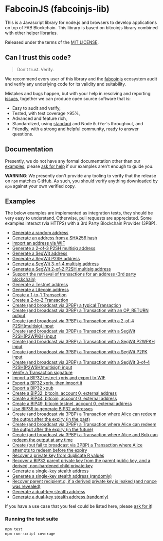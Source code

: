 # FabcoinJS (fabcoinjs-lib)

This is a Javascript library for node.js and browsers to develop applications on top of FAB Blockchain. This library is based on bitcoinjs library combined with other helper libraries.

Released under the terms of the [MIT LICENSE](LICENSE).

## Can I trust this code?
> Don't trust. Verify.

We recommend every user of this library and the [fabcoinjs](https://github.com/ankitfa/fabcoinjs-lib) ecosystem audit and verify any underlying code for its validity and suitability.

Mistakes and bugs happen, but with your help in resolving and reporting [issues](https://github.com/ankitfa/fabcoinjs-lib/issues), together we can produce open source software that is:

- Easy to audit and verify,
- Tested, with test coverage >95%,
- Advanced and feature rich,
- Standardized, using [standard](http://github.com/standard/standard) and Node `Buffer`'s throughout, and
- Friendly, with a strong and helpful community, ready to answer questions.

## Documentation
Presently,  we do not have any formal documentation other than our [examples](#examples), please [ask for help](https://github.com/ankitfa/fabcoinjs-lib/issues/new) if our examples aren't enough to guide you.

**WARNING**: We presently don't provide any tooling to verify that the release on `npm` matches GitHub.  As such, you should verify anything downloaded by `npm` against your own verified copy.


## Examples
The below examples are implemented as integration tests, they should be very easy to understand.
Otherwise, pull requests are appreciated.
Some examples interact (via HTTPS) with a 3rd Party Blockchain Provider (3PBP).

- [Generate a random address](https://github.com/bitcoinjs/bitcoinjs-lib/blob/master/test/integration/addresses.js#L22)
- [Generate an address from a SHA256 hash](https://github.com/bitcoinjs/bitcoinjs-lib/blob/master/test/integration/addresses.js#L29)
- [Import an address via WIF](https://github.com/bitcoinjs/bitcoinjs-lib/blob/master/test/integration/addresses.js#L40)
- [Generate a 2-of-3 P2SH multisig address](https://github.com/bitcoinjs/bitcoinjs-lib/blob/master/test/integration/addresses.js#L47)
- [Generate a SegWit address](https://github.com/bitcoinjs/bitcoinjs-lib/blob/master/test/integration/addresses.js#L60)
- [Generate a SegWit P2SH address](https://github.com/bitcoinjs/bitcoinjs-lib/blob/master/test/integration/addresses.js#L67)
- [Generate a SegWit 3-of-4 multisig address](https://github.com/bitcoinjs/bitcoinjs-lib/blob/master/test/integration/addresses.js#L76)
- [Generate a SegWit 2-of-2 P2SH multisig address](https://github.com/bitcoinjs/bitcoinjs-lib/blob/master/test/integration/addresses.js#L90)
- [Support the retrieval of transactions for an address (3rd party blockchain)](https://github.com/bitcoinjs/bitcoinjs-lib/blob/master/test/integration/addresses.js#L104)
- [Generate a Testnet address](https://github.com/bitcoinjs/bitcoinjs-lib/blob/master/test/integration/addresses.js#L123)
- [Generate a Litecoin address](https://github.com/bitcoinjs/bitcoinjs-lib/blob/master/test/integration/addresses.js#L133)
- [Create a 1-to-1 Transaction](https://github.com/bitcoinjs/bitcoinjs-lib/blob/master/test/integration/transactions.js#L13)
- [Create a 2-to-2 Transaction](https://github.com/bitcoinjs/bitcoinjs-lib/blob/master/test/integration/transactions.js#L28)
- [Create (and broadcast via 3PBP) a typical Transaction](https://github.com/bitcoinjs/bitcoinjs-lib/blob/master/test/integration/transactions.js#L47)
- [Create (and broadcast via 3PBP) a Transaction with an OP\_RETURN output](https://github.com/bitcoinjs/bitcoinjs-lib/blob/master/test/integration/transactions.js#L81)
- [Create (and broadcast via 3PBP) a Transaction with a 2-of-4 P2SH(multisig) input](https://github.com/bitcoinjs/bitcoinjs-lib/blob/master/test/integration/transactions.js#L101)
- [Create (and broadcast via 3PBP) a Transaction with a SegWit P2SH(P2WPKH) input](https://github.com/bitcoinjs/bitcoinjs-lib/blob/master/test/integration/transactions.js#L137)
- [Create (and broadcast via 3PBP) a Transaction with a SegWit P2WPKH input](https://github.com/bitcoinjs/bitcoinjs-lib/blob/master/test/integration/transactions.js#L166)
- [Create (and broadcast via 3PBP) a Transaction with a SegWit P2PK input](https://github.com/bitcoinjs/bitcoinjs-lib/blob/master/test/integration/transactions.js#L194)
- [Create (and broadcast via 3PBP) a Transaction with a SegWit 3-of-4 P2SH(P2WSH(multisig)) input](https://github.com/bitcoinjs/bitcoinjs-lib/blob/master/test/integration/transactions.js#L223)
- [Verify a Transaction signature](https://github.com/bitcoinjs/bitcoinjs-lib/blob/master/test/integration/transactions.js#L262)
- [Import a BIP32 testnet xpriv and export to WIF](https://github.com/bitcoinjs/bitcoinjs-lib/blob/master/test/integration/bip32.js#L13)
- [Export a BIP32 xpriv, then import it](https://github.com/bitcoinjs/bitcoinjs-lib/blob/master/test/integration/bip32.js#L20)
- [Export a BIP32 xpub](https://github.com/bitcoinjs/bitcoinjs-lib/blob/master/test/integration/bip32.js#L31)
- [Create a BIP32, bitcoin, account 0, external address](https://github.com/bitcoinjs/bitcoinjs-lib/blob/master/test/integration/bip32.js#L40)
- [Create a BIP44, bitcoin, account 0, external address](https://github.com/bitcoinjs/bitcoinjs-lib/blob/master/test/integration/bip32.js#L55)
- [Create a BIP49, bitcoin testnet, account 0, external address](https://github.com/bitcoinjs/bitcoinjs-lib/blob/master/test/integration/bip32.js#L71)
- [Use BIP39 to generate BIP32 addresses](https://github.com/bitcoinjs/bitcoinjs-lib/blob/master/test/integration/bip32.js#L86)
- [Create (and broadcast via 3PBP) a Transaction where Alice can redeem the output after the expiry (in the past)](https://github.com/bitcoinjs/bitcoinjs-lib/blob/master/test/integration/cltv.js#L42)
- [Create (and broadcast via 3PBP) a Transaction where Alice can redeem the output after the expiry (in the future)](https://github.com/bitcoinjs/bitcoinjs-lib/blob/master/test/integration/cltv.js#L85)
- [Create (and broadcast via 3PBP) a Transaction where Alice and Bob can redeem the output at any time](https://github.com/bitcoinjs/bitcoinjs-lib/blob/master/test/integration/cltv.js#L139)
- [Create (but fail to broadcast via 3PBP) a Transaction where Alice attempts to redeem before the expiry](https://github.com/bitcoinjs/bitcoinjs-lib/blob/master/test/integration/cltv.js#L183)
- [Recover a private key from duplicate R values](https://github.com/bitcoinjs/bitcoinjs-lib/blob/master/test/integration/crypto.js#L11)
- [Recover a BIP32 parent private key from the parent public key, and a derived, non-hardened child private key](https://github.com/bitcoinjs/bitcoinjs-lib/blob/master/test/integration/crypto.js#L62)
- [Generate a single-key stealth address](https://github.com/bitcoinjs/bitcoinjs-lib/blob/master/test/integration/stealth.js#L72)
- [Generate a single-key stealth address (randomly)](https://github.com/bitcoinjs/bitcoinjs-lib/blob/master/test/integration/stealth.js#L91)
- [Recover parent recipient.d, if a derived private key is leaked (and nonce was revealed)](https://github.com/bitcoinjs/bitcoinjs-lib/blob/master/test/integration/stealth.js#L107)
- [Generate a dual-key stealth address](https://github.com/bitcoinjs/bitcoinjs-lib/blob/master/test/integration/stealth.js#L124)
- [Generate a dual-key stealth address (randomly)](https://github.com/bitcoinjs/bitcoinjs-lib/blob/master/test/integration/stealth.js#L147)

If you have a use case that you feel could be listed here, please [ask for it](https://github.com/ankitfa/fabcoinjs-lib/issues/new)!


### Running the test suite

``` bash
npm test
npm run-script coverage
```